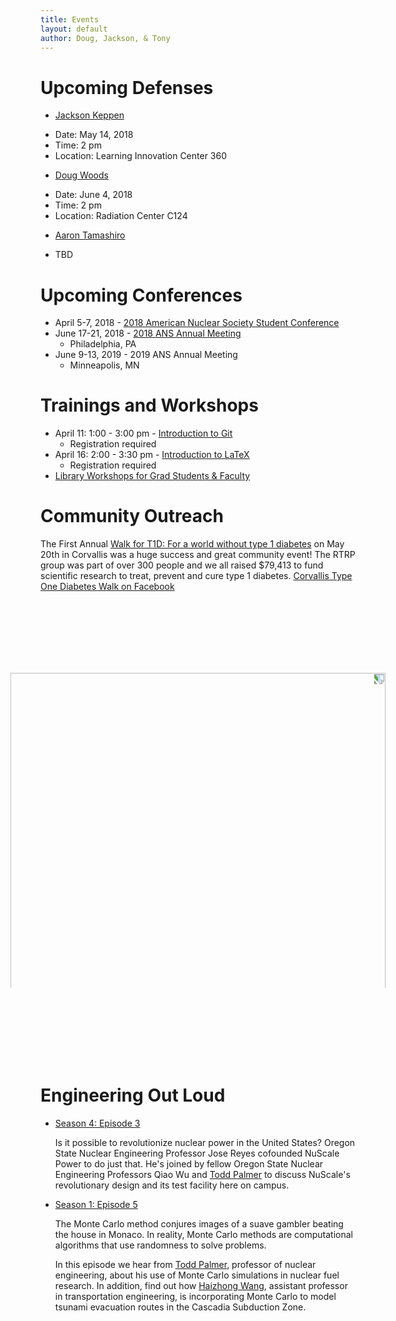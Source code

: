 ```yaml
---
title: Events
layout: default
author: Doug, Jackson, & Tony
---
```


# Upcoming Defenses
* [Jackson Keppen](https://rtrp.github.io/osu-transport/users/keppenj/)
- Date: May 14, 2018
- Time: 2 pm
- Location: Learning Innovation Center 360
* [Doug Woods](https://rtrp.github.io/osu-transport/users/woodsdou/)
- Date: June 4, 2018
- Time: 2 pm
- Location: Radiation Center C124
* [Aaron Tamashiro](https://rtrp.github.io/osu-transport/users/tamashia/)
- TBD

# Upcoming Conferences
* April 5-7, 2018 - [2018 American Nuclear Society Student Conference](http://www.ansstudentconference2018.com/)
* June 17-21, 2018 - [2018 ANS Annual Meeting](http://ansannual.org/)
  - Philadelphia, PA
* June 9-13, 2019 - 2019 ANS Annual Meeting
  - Minneapolis, MN


# Trainings and Workshops
* April 11: 1:00 - 3:00 pm - [Introduction to Git](http://osuvalleylibrary.az1.qualtrics.com/jfe/form/SV_cAdzoWRwQWF5rVP)
  - Registration required
* April 16: 2:00 - 3:30 pm - [Introduction to LaTeX](http://osuvalleylibrary.az1.qualtrics.com/SE/?SID=SV_aaxrOxkiZT2ymYB)
  - Registration required
* [Library Workshops for Grad Students & Faculty](https://guides.library.oregonstate.edu/Library-Workshops-for-Grad-Students-Faculty)


# Community Outreach

The First Annual [Walk for T1D: For a world without type 1 diabetes](http://www2.jdrf.org/site/TR/TeamJDRF/OregonSWWashingtonChapter4532?pg=entry&fr_id=6480) on May 20th in Corvallis was a huge success and great community event!  The RTRP group was part of over 300 people and we all raised $79,413 to fund scientific research to treat, prevent and cure type 1 diabetes. [Corvallis Type One Diabetes Walk on Facebook](https://www.facebook.com/CorvallisWalk4T1D/)

<br>
<br>
<br>
<br>
<img src="{{ site.url }}Events/2017-05-20 11.11.41.jpg" width="600" style="-webkit-transform:rotate(90deg);">
<br>
<br>
<br>
<br>
<br>

# Engineering Out Loud

* [Season 4: Episode 3](http://engineering.oregonstate.edu/s4-e3-partners-nuclear-power)

  Is it possible to revolutionize nuclear power in the United States? Oregon State Nuclear Engineering Professor Jose Reyes cofounded NuScale Power to do just that. He's joined by fellow Oregon State Nuclear Engineering Professors Qiao Wu and [Todd Palmer](http://ne.oregonstate.edu/todd-s-palmer) to discuss NuScale's revolutionary design and its test facility here on campus.

* [Season 1: Episode 5](http://engineering.oregonstate.edu/episode-5-odds-ends)

  The Monte Carlo method conjures images of a suave gambler beating the house in Monaco. In reality, Monte Carlo methods are computational algorithms that use randomness to solve problems.

  In this episode we hear from [Todd Palmer](http://ne.oregonstate.edu/todd-s-palmer), professor of nuclear engineering, about his use of Monte Carlo simulations in nuclear fuel research. In addition, find out how [Haizhong Wang](http://cce.oregonstate.edu/wang), assistant professor in transportation engineering, is incorporating Monte Carlo to model tsunami evacuation routes in the Cascadia Subduction Zone.
